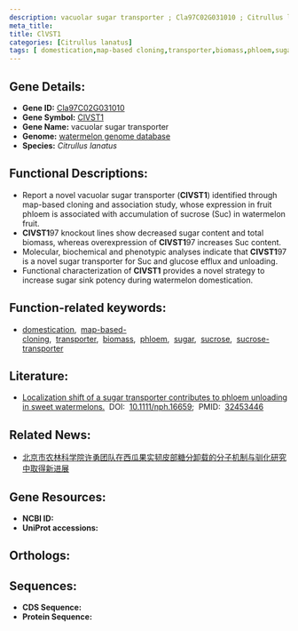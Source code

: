 ```yaml
---
description: vacuolar sugar transporter ; Cla97C02G031010 ; Citrullus lanatus
meta_title:
title: ClVST1
categories: [Citrullus lanatus]
tags: [ domestication,map-based cloning,transporter,biomass,phloem,sugar,sucrose,sucrose transporter ]
---
```


## Gene Details:
- **Gene ID:** [Cla97C02G031010]()
- **Gene Symbol:** <u>ClVST1</u>
- **Gene Name:** vacuolar sugar transporter
- **Genome:** [watermelon genome database](http://cucurbitgenomics.org)
- **Species:** *Citrullus lanatus*

## Functional Descriptions:
   - Report a novel vacuolar sugar transporter (**ClVST1**) identified through map-based cloning and association study, whose expression in fruit phloem is associated with accumulation of sucrose (Suc) in watermelon fruit.
   - **ClVST1**97 knockout lines show decreased sugar content and total biomass, whereas overexpression of **ClVST1**97 increases Suc content.
   - Molecular, biochemical and phenotypic analyses indicate that **ClVST1**97 is a novel sugar transporter for Suc and glucose efflux and unloading.
   - Functional characterization of **ClVST1** provides a novel strategy to increase sugar sink potency during watermelon domestication.

## Function-related keywords:
   - [domestication](/tags/domestication/),&nbsp;&nbsp;[map-based-cloning](/tags/map-based-cloning/),&nbsp;&nbsp;[transporter](/tags/transporter/),&nbsp;&nbsp;[biomass](/tags/biomass/),&nbsp;&nbsp;[phloem](/tags/phloem/),&nbsp;&nbsp;[sugar](/tags/sugar/),&nbsp;&nbsp;[sucrose](/tags/sucrose/),&nbsp;&nbsp;[sucrose-transporter](/tags/sucrose-transporter/)

## Literature:
   - [Localization shift of a sugar transporter contributes to phloem unloading in sweet watermelons.](https://www.doi.org/10.1111/nph.16659)&nbsp;&nbsp;DOI:&nbsp;&nbsp;[10.1111/nph.16659](https://www.doi.org/10.1111/nph.16659);&nbsp;&nbsp;PMID:&nbsp;&nbsp;[32453446](https://pubmed.ncbi.nlm.nih.gov/32453446/)

## Related News:
   - [北京市农林科学院许勇团队在西瓜果实韧皮部糖分卸载的分子机制与驯化研究中取得新进展](https://mp.weixin.qq.com/s?__biz=MzU3ODY3MDM0NA==&mid=2247495558&idx=1&sn=787550034eee79c0a111037aec889891&chksm=fd7375e1ca04fcf7e52dbe7e8ecff5c37d66a509302c8ab02c5766dc93e428964864c57c38db&scene=27#wechat_redirect)

## Gene Resources:
- **NCBI ID:**  [](https://www.ncbi.nlm.nih.gov/search/all/?term=)
- **UniProt accessions:**  [](https://www.uniprot.org/uniprotkb//entry)

## Orthologs:

## Sequences:
- **CDS Sequence:**
- **Protein Sequence:**
